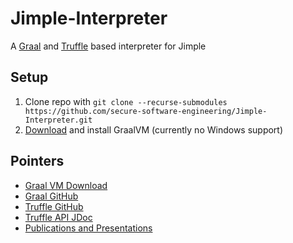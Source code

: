 # Jimple-Interpreter
A [Graal](https://github.com/oracle/graal) and [Truffle](https://github.com/oracle/graal/tree/master/truffle) based interpreter for Jimple

## Setup

1. Clone repo with `git clone --recurse-submodules https://github.com/secure-software-engineering/Jimple-Interpreter.git`
2. [Download](http://www.oracle.com/technetwork/oracle-labs/program-languages/downloads/index.html) and install GraalVM (currently no Windows support)


## Pointers

- [Graal VM Download](http://www.oracle.com/technetwork/oracle-labs/program-languages/downloads/index.html)
- [Graal GitHub](https://github.com/oracle/graal)
- [Truffle GitHub](https://github.com/oracle/graal/tree/master/truffle)
- [Truffle API JDoc](http://www.graalvm.org/truffle/javadoc/)
- [Publications and Presentations](https://wiki.openjdk.java.net/display/Graal/Publications+and+Presentations)
